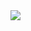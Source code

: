 
<img src="https://instagram.com/ssehi_mon?igshid=YmMyMTA2M2Y=style=flat-square&logo=firebase&logoColor=white"/>

